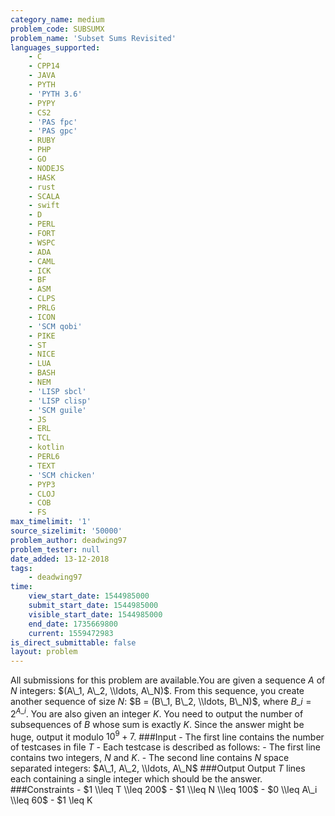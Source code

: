 ```yaml
---
category_name: medium
problem_code: SUBSUMX
problem_name: 'Subset Sums Revisited'
languages_supported:
    - C
    - CPP14
    - JAVA
    - PYTH
    - 'PYTH 3.6'
    - PYPY
    - CS2
    - 'PAS fpc'
    - 'PAS gpc'
    - RUBY
    - PHP
    - GO
    - NODEJS
    - HASK
    - rust
    - SCALA
    - swift
    - D
    - PERL
    - FORT
    - WSPC
    - ADA
    - CAML
    - ICK
    - BF
    - ASM
    - CLPS
    - PRLG
    - ICON
    - 'SCM qobi'
    - PIKE
    - ST
    - NICE
    - LUA
    - BASH
    - NEM
    - 'LISP sbcl'
    - 'LISP clisp'
    - 'SCM guile'
    - JS
    - ERL
    - TCL
    - kotlin
    - PERL6
    - TEXT
    - 'SCM chicken'
    - PYP3
    - CLOJ
    - COB
    - FS
max_timelimit: '1'
source_sizelimit: '50000'
problem_author: deadwing97
problem_tester: null
date_added: 13-12-2018
tags:
    - deadwing97
time:
    view_start_date: 1544985000
    submit_start_date: 1544985000
    visible_start_date: 1544985000
    end_date: 1735669800
    current: 1559472983
is_direct_submittable: false
layout: problem
---
```

All submissions for this problem are available.You are given a sequence $A$ of $N$ integers: $(A\_1, A\_2, \\ldots, A\_N)$. From this sequence, you create another sequence of size $N$: $B = (B\_1, B\_2, \\ldots, B\_N)$, where $B\_i = 2^{A\_i}$. You are also given an integer $K$. You need to output the number of subsequences of $B$ whose sum is exactly $K$. Since the answer might be huge, output it modulo $10^9+7$. ###Input - The first line contains the number of testcases in file $T$ - Each testcase is described as follows: - The first line contains two integers, $N$ and $K$. - The second line contains $N$ space separated integers: $A\_1, A\_2, \\ldots, A\_N$ ###Output Output $T$ lines each containing a single integer which should be the answer. ###Constraints - $1 \\leq T \\leq 200$ - $1 \\leq N \\leq 100$ - $0 \\leq A\_i \\leq 60$ - $1 \\leq K
